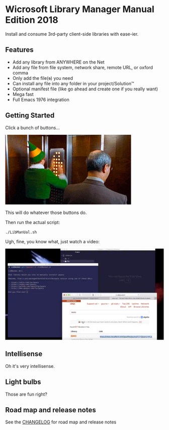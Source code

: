 # Wicrosoft Library Manager Manual Edition 2018

Install and consume 3rd-party client-side libraries with ease-ier.

## Features

- Add any library from ANYWHERE on the Net
- Add any file from file system, network share, remote URL, or oxford comma
- Only add the file(~~s~~) you need
- Can install any file into any folder in your project/Solution™
- Optional manifest file (like go ahead and create one if you really want)
- Mega fast
- Full Emacs 1976 integration

## Getting Started

Click a bunch of buttons...

![Elf clicking all the buttons on the elevator](buttons.gif)

This will do whatever those buttons do.

Then run the actual script:

```
./LibManUal.sh
```

Ugh, fine, you know what, just watch a video:

[![Screenshot of video](video.png)](https://twitter.com/jamiebuilds/status/987409423244050432)

## Intellisense

Oh it's very intellisense.

## Light bulbs

Those are fun right?

## Road map and release notes

See the [CHANGELOG](./CHANGELOG) for road map and release notes
